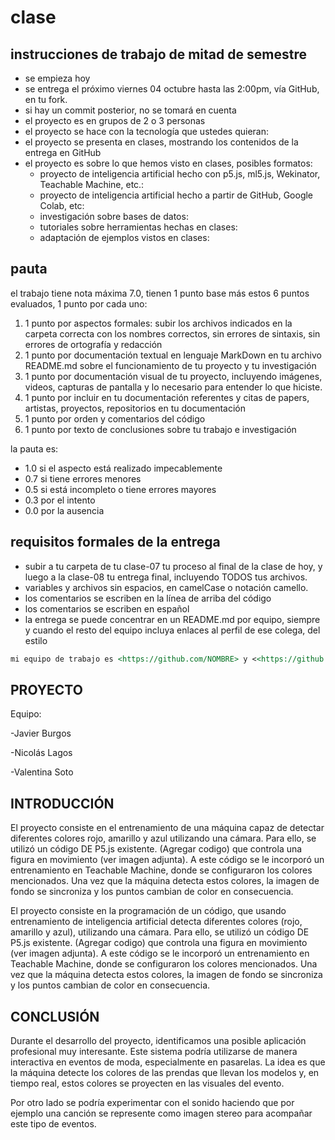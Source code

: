 # clase
## instrucciones de trabajo de mitad de semestre

- se empieza hoy
- se entrega el próximo viernes 04 octubre hasta las 2:00pm, vía GitHub, en tu fork.
- si hay un commit posterior, no se tomará en cuenta
- el proyecto es en grupos de 2 o 3 personas
- el proyecto se hace con la tecnología que ustedes quieran:
- el proyecto se presenta en clases, mostrando los contenidos de la entrega en GitHub
- el proyecto es sobre lo que hemos visto en clases, posibles formatos:
  - proyecto de inteligencia artificial hecho con p5.js, ml5.js, Wekinator, Teachable Machine, etc.:
  - proyecto de inteligencia artificial hecho a partir de GitHub, Google Colab, etc:
  - investigación sobre bases de datos:
  - tutoriales sobre herramientas hechas en clases:
  - adaptación de ejemplos vistos en clases:

## pauta

el trabajo tiene nota máxima 7.0, tienen 1 punto base más estos 6 puntos evaluados, 1 punto por cada uno:

1. 1 punto por aspectos formales: subir los archivos indicados en la carpeta correcta con los nombres correctos, sin errores de sintaxis, sin errores de ortografía y redacción
2. 1 punto por documentación textual en lenguaje MarkDown en tu archivo README.md sobre el funcionamiento de tu proyecto y tu investigación
3. 1 punto por documentación visual de tu proyecto, incluyendo imágenes, videos, capturas de pantalla y lo necesario para entender lo que hiciste.
4. 1 punto por incluir en tu documentación referentes y citas de papers, artistas, proyectos, repositorios en tu documentación
5. 1 punto por orden y comentarios del código
6. 1 punto por texto de conclusiones sobre tu trabajo e investigación

la pauta es:

- 1.0 si el aspecto está realizado impecablemente
- 0.7 si tiene errores menores
- 0.5 si está incompleto o tiene errores mayores
- 0.3 por el intento
- 0.0 por la ausencia

## requisitos formales de la entrega

- subir a tu carpeta de tu clase-07 tu proceso al final de la clase de hoy, y luego a la clase-08 tu entrega final, incluyendo TODOS tus archivos.
- variables y archivos sin espacios, en camelCase o notación camello.
- los comentarios se escriben en la línea de arriba del código
- los comentarios se escriben en español
- la entrega se puede concentrar en un README.md por equipo, siempre y cuando el resto del equipo incluya enlaces al perfil de ese colega, del estilo

```md
mi equipo de trabajo es <https://github.com/NOMBRE> y <<https://github.com/NOMBRE>>, entregamos en el repositorio en este enlace <https://github.com/disenoUChile/audiv027-2024-1/estudiantes/NOMBRE/clase-06>.
```
## PROYECTO
Equipo:

-Javier Burgos

-Nicolás Lagos

-Valentina Soto 

## INTRODUCCIÓN

El proyecto consiste en el entrenamiento de una máquina capaz de detectar diferentes colores rojo, amarillo y azul utilizando una cámara. Para ello, se utilizó un código DE P5.js existente. (Agregar codigo) que controla una figura en movimiento (ver imagen adjunta). A este código se le incorporó un entrenamiento en Teachable Machine, donde se configuraron los colores mencionados. Una vez que la máquina detecta estos colores, la imagen de fondo se sincroniza y los puntos cambian de color en consecuencia.

El proyecto consiste en la programación de un código, que usando entrenamiento de inteligencia artificial detecta diferentes colores (rojo, amarillo y azul), utilizando una cámara. Para ello, se utilizó un código DE P5.js existente. (Agregar codigo) que controla una figura en movimiento (ver imagen adjunta). A este código se le incorporó un entrenamiento en Teachable Machine, donde se configuraron los colores mencionados. Una vez que la máquina detecta estos colores, la imagen de fondo se sincroniza y los puntos cambian de color en consecuencia.




## CONCLUSIÓN 

Durante el desarrollo del proyecto, identificamos una posible aplicación profesional muy interesante. Este sistema podría utilizarse de manera interactiva en eventos de moda, especialmente en pasarelas. La idea es que la máquina detecte los colores de las prendas que llevan los modelos y, en tiempo real, estos colores se proyecten en las visuales del evento. 

Por otro lado se podría experimentar con el sonido haciendo que por ejemplo una canción se represente como imagen stereo para acompañar este tipo de eventos.

